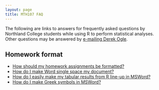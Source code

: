 ```yaml
---
layout: page
title: MTH107 FAQ
---
```


The following are links to answers for frequently asked questions by Northland College students while using R to perform statistical analyses.  Other questions may be answered by [e-mailing Derek Ogle](mailto:dogle@northland.edu).

## Homework format
* [How should my homework assignments be formatted?](../hwformat)
* [How do I make Word single space my document?](FAQs/Word_SingleSpace)
* [How do I easily make my tabular results from R line-up in MSWord?](FAQs/Word_RLineup)
* [How do I make Greek symbols in MSWord?](FAQs/Word_GreekLetters)
